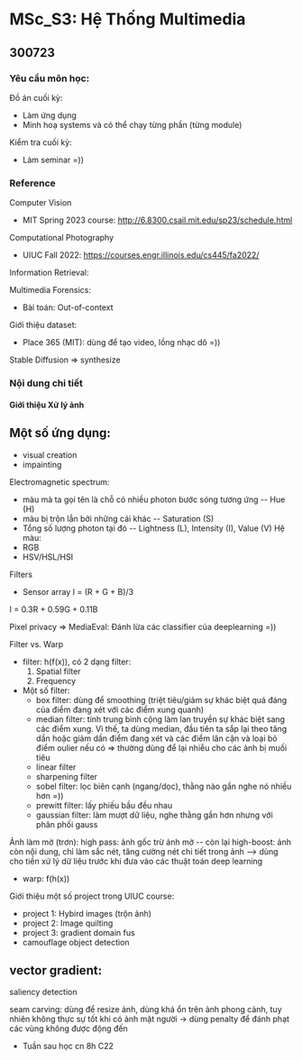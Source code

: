 # MSc_S3: Hệ Thống Multimedia

## 300723
### Yêu cầu môn học:
Đồ án cuối kỳ:
- Làm ứng dụng
- Minh hoạ systems và có thể chạy từng phần (từng module)

Kiểm tra cuối kỳ: 
- Làm seminar =))

### Reference
Computer Vision 
- MIT Spring 2023 course: http://6.8300.csail.mit.edu/sp23/schedule.html

Computational Photography
- UIUC Fall 2022: https://courses.engr.illinois.edu/cs445/fa2022/

Information Retrieval:

Multimedia Forensics: 
- Bài toán: Out-of-context

Giới thiệu dataset: 
- Place 365 (MIT): dùng để tạo video, lồng nhạc dô =))

Stable Diffusion => synthesize



### Nội dung chi tiết
#### Giới thiệu Xử lý ảnh
Một số ứng dụng:
 - 
 - visual creation
 - impainting

Electromagnetic spectrum:
- màu mà ta gọi tên là chỗ có nhiều photon bước sóng tương ứng -- Hue (H)
- màu bị trộn lẫn bởi những cái khác -- Saturation (S)
- Tổng số lượng photon tại đó -- Lightness (L), Intensity (I), Value (V)
Hệ màu:
- RGB
- HSV/HSL/HSI

Filters
- Sensor array
I = (R + G + B)/3

I = 0.3R + 0.59G + 0.11B

Pixel privacy => MediaEval: Đánh lừa các classifier của deeplearning =))

Filter vs. Warp
- filter: h(f(x)), có 2 dạng filter:
    1. Spatial filter
    2. Frequency 
- Một số filter:
    - box filter: dùng để smoothing (triệt tiêu/giảm sự khác biệt quá đáng của điểm đang xét với các điểm xung quanh)
    - median filter: tính trung bình cộng làm lan truyền sự khác biệt sang các điểm xung. Vì thế, ta dùng median, đầu tiên ta sắp lại theo tăng dần hoặc giảm dần điểm đang xét và các điểm lân cận và loại bỏ điểm oulier nếu có => thường dùng để lại nhiễu cho các ảnh bị muối tiêu
    - linear filter
    - sharpening filter
    - sobel filter: lọc biên cạnh (ngang/dọc), thằng nào gần nghe nó nhiều hơn =))
    - prewitt filter: lấy phiếu bầu đều nhau
    - gaussian filter: làm mượt dữ liệu, nghe thằng gần hơn nhưng với phân phối gauss 

Ảnh làm mờ (trơn): 
high pass: ảnh gốc trừ ảnh mờ -- còn lại 
high-boost: ảnh còn nội dung, chỉ làm sắc nét, tăng cường nét chi tiết trong ảnh --> dùng cho tiền xử lý dữ liệu trước khi đưa vào các thuật toán deep learning
    
- warp: f(h(x))

Giới thiệu một số project trong UIUC course:
- project 1: Hybird images (trộn ảnh)
- project 2: Image quilting
- project 3: gradient domain fus 
- camouflage object detection

vector gradient:
- 

saliency detection

seam carving: dùng để resize ảnh, dùng khá ổn trên ảnh phong cảnh, tuy nhiên không thực sự tốt khi có ảnh mặt người -> dùng penalty để đánh phạt các vùng không được động đến

- Tuần sau học cn 8h C22